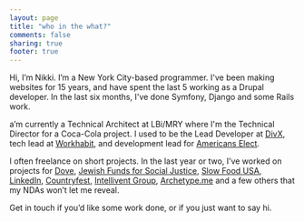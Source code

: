 ```yaml
---
layout: page
title: "who in the what?"
comments: false
sharing: true
footer: true
---
```



Hi, I’m Nikki. I’m a New York City-based programmer. I've been making websites for 15 years, and have spent the last 5 working as a Drupal developer.  In the last six months, I've done Symfony, Django and some Rails work. 

a’m currently a  Technical Architect at LBi/MRY where I'm the Technical Director for a Coca-Cola project. I used to
be the Lead Developer at [DivX][], tech lead at [Workhabit][], and development lead for [Americans Elect][].

I often freelance on short projects. In the last year or two, I’ve
worked on projects for [Dove][], [Jewish Funds for Social Justice][],
[Slow Food USA][], [LinkedIn][], [Countryfest][], [Intellivent
Group][], [Archetype.me][] and a few others that my NDAs won’t let me reveal.

Get in touch if you’d like some work done, or if you just want to say
hi.

  [Workhabit]: http://www.workhabit.com
  [Major League Soccer]: http://www.mlssoccer.com
  [DivX]: http://www.divx.com
  [Dove]: http://www.dovemovement.com/events
  [Jewish Funds for Social Justice]: http://www.jewishjustice.org/
  [Slow Food USA]: http://www.slowfoodusa.org
  [LinkedIn]: http://www.linkedin.com
  [Countryfest]: http://www.countryfest.com/
  [Intellivent Group]: http://www.intelliventgroup.com/
  [Archetype.me]: https://www.archetypeme.com/
  [Americans Elect]: http://www.americanselect.org
